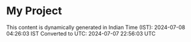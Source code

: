 # My Project

This content is dynamically generated in Indian Time (IST): 2024-07-08 04:26:03 IST
Converted to UTC: 2024-07-07 22:56:03 UTC
